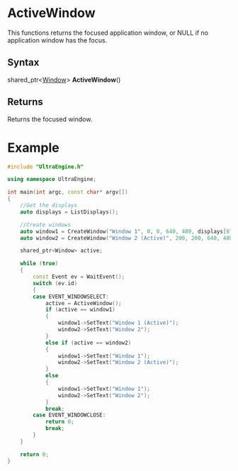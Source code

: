# ActiveWindow

This functions returns the focused application window, or NULL if no application window has the focus.

## Syntax

shared_ptr<[Window](Window.md)\> **ActiveWindow**()

## Returns

Returns the focused window.

# Example

```c++
#include "UltraEngine.h"

using namespace UltraEngine;

int main(int argc, const char* argv[])
{
    //Get the displays
    auto displays = ListDisplays();

    //Create windows
    auto window1 = CreateWindow("Window 1", 0, 0, 640, 480, displays[0]);
    auto window2 = CreateWindow("Window 2 (Active)", 200, 200, 640, 480, displays[0]);

    shared_ptr<Window> active;

    while (true)
    {
        const Event ev = WaitEvent();
        switch (ev.id)
        {
        case EVENT_WINDOWSELECT:
            active = ActiveWindow();
            if (active == window1)
            {
                window1->SetText("Window 1 (Active)");
                window2->SetText("Window 2");
            }
            else if (active == window2)
            {
                window1->SetText("Window 1");
                window2->SetText("Window 2 (Active)");
            }
            else
            {
                window1->SetText("Window 1");
                window2->SetText("Window 2");
            }
            break;
        case EVENT_WINDOWCLOSE:
            return 0;
            break;
        }
    }

    return 0;
}
```
